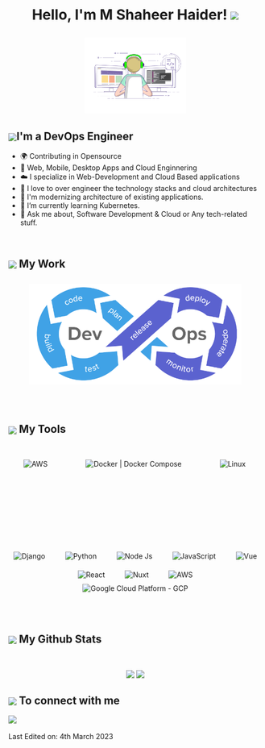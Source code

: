 <h1><p align="center">Hello, I'm M Shaheer Haider! <a href="https://rahulmahesh.me/"><img src="https://media.giphy.com/media/hvRJCLFzcasrR4ia7z/giphy.gif" width="35px"></h1></a></p>

<p align="center" ><img 
 src="https://raw.githubusercontent.com/shaheer-haider/shaheer-haider/main/developer.gif" width="40%"/></p>


<summary><h2><img src="https://slackmojis.com/emojis/10512-amongus/image/1643515022/amongus.png" align="center"
                width="28" />I'm a DevOps Engineer</h2></summary>

- 🌍 Contributing in Opensource
- 🥷 Web, Mobile, Desktop Apps and Cloud Enginnering
- ☁️ I specialize in Web-Development and Cloud Based applications
- 🖤 I love to over engineer the technology stacks and cloud architectures
- 🔭 I'm modernizing architecture of existing applications.
- 🌱 I’m currently learning Kubernetes.
- 💬 Ask me about, Software Development & Cloud or Any tech-related stuff.

<br>

<summary><h2><img src="https://slackmojis.com/emojis/45891-work/image/1643509229/work.png" align="center"
                width="28" /> My Work</h2></summary>
<div align="center"> 
  <img style="margin: 10px" src="https://raw.githubusercontent.com/shaheer-haider/shaheer-haider/main/devops-logo-removebg-preview.png" alt="DevOps" height="200" />
</div>
<br />
<br />

<summary><h2><img src="https://slackmojis.com/emojis/37671-toolbox/image/1675027607/toolbox.gif" align="center"
                width="28" /> My Tools</h2></summary>

<div align="center"> 

<div style="display: flex; align-items: center;">
 <br />
 <br />
 <br />
 <img style="margin: 30px" src="https://slackmojis.com/emojis/2988-aws/image/1643514326/aws.png" alt="AWS" height="75" />
 <span>&nbsp;&nbsp;&nbsp;&nbsp;</span>
 <img style="margin: 30px" src="https://slackmojis.com/emojis/9754-docker/image/1643514952/docker.png" alt="Docker | Docker Compose" height="75" />
 <span>&nbsp;&nbsp;&nbsp;&nbsp;</span>
<img style="margin: 30px" src="https://slackmojis.com/emojis/9611-linux/image/1643514939/linux.png" alt="Linux" height="75" />  

 </div>
 <br />
 <br />
 <br />
 <br />

<img style="margin: 10px" src="https://slackmojis.com/emojis/1541-django/image/1643514188/django.png" alt="Django" height="50" />
  <span>&nbsp;&nbsp;&nbsp;</span>
<img style="margin: 10px" src="https://slackmojis.com/emojis/32-python/image/1643514044/python.png" alt="Python" height="50" />  
  <span>&nbsp;&nbsp;&nbsp;</span>
<img style="margin: 10px" src="https://slackmojis.com/emojis/4425-nodejs/image/1643514460/nodejs.png" alt="Node Js" height="50" />  
  <span>&nbsp;&nbsp;&nbsp;</span>
<img style="margin: 10px" src="https://slackmojis.com/emojis/151-javascript/image/1643514058/javascript.png" alt="JavaScript" height="50" />  
  <span>&nbsp;&nbsp;&nbsp;</span>
<img style="margin: 10px" src="https://slackmojis.com/emojis/1537-vue/image/1643514187/vue.png" alt="Vue" height="50" />  
  <span>&nbsp;&nbsp;&nbsp;</span>
<img style="margin: 10px" src="https://slackmojis.com/emojis/1161-react/image/1643514155/react.png" alt="React" height="50" />  
  <span>&nbsp;&nbsp;&nbsp;</span>
<img style="margin: 10px" src="https://slackmojis.com/emojis/6097-nuxt/image/1643514606/nuxt.png" alt="Nuxt" height="50" />  
  <span>&nbsp;&nbsp;&nbsp;</span>
<img style="margin: 10px" src="https://slackmojis.com/emojis/4417-flutter/image/1643514460/flutter.png" alt="AWS" height="50" />  
  <span>&nbsp;&nbsp;&nbsp;</span>
<img style="margin-left: 10px;margin-right: 10px;" src="https://slackmojis.com/emojis/59358-gcp/image/1653455112/gcp.png" alt="Google Cloud Platform - GCP" height="50" />

</div>  

<br>
<br>
<br>

<summary><h2><img src="https://slackmojis.com/emojis/19011-statistics/image/1675027483/statistics.gif" align="center"
                width="28" /> My Github Stats</h2> </summary>

<br>

<p align = "center">
  <img src="https://github-readme-stats.vercel.app/api?username=shaheer-haider&show_icons=true&count_private=true&theme=github_dark&hide=issues&line_height=32">
  <img src="https://github-readme-streak-stats.herokuapp.com/?user=shaheer-haider&theme=github_dark">
</p>


<summary><h2><img src="https://emojis.slackmojis.com/emojis/images/1579216111/7550/pikachu_wave.gif?1579216111" align="center"
                width="28" /> To connect with me</h2></summary>

<p align = "center">
 
[<img src="https://img.shields.io/badge/linkedin-%230077B5.svg?&style=for-the-badge&logo=linkedin&logoColor=white" />](https://www.linkedin.com/in/shaheer-haider/)

</p>

Last Edited on: 4th March 2023
